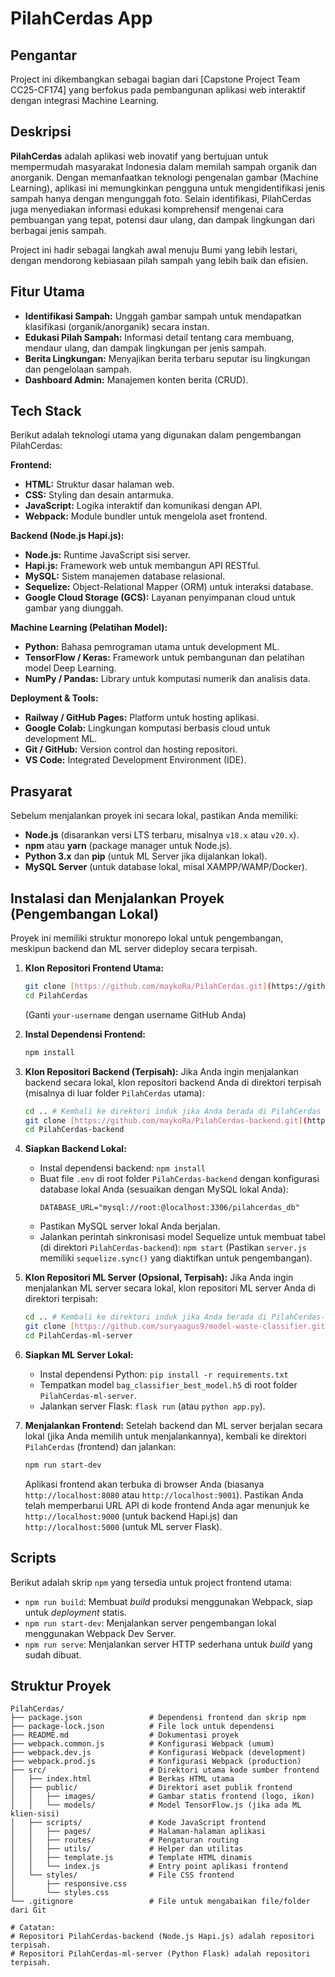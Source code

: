 # PilahCerdas App

## Pengantar

Project ini dikembangkan sebagai bagian dari [Capstone Project Team CC25-CF174] yang berfokus pada pembangunan aplikasi web interaktif dengan integrasi Machine Learning.

## Deskripsi

**PilahCerdas** adalah aplikasi web inovatif yang bertujuan untuk mempermudah masyarakat Indonesia dalam memilah sampah organik dan anorganik. Dengan memanfaatkan teknologi pengenalan gambar (Machine Learning), aplikasi ini memungkinkan pengguna untuk mengidentifikasi jenis sampah hanya dengan mengunggah foto. Selain identifikasi, PilahCerdas juga menyediakan informasi edukasi komprehensif mengenai cara pembuangan yang tepat, potensi daur ulang, dan dampak lingkungan dari berbagai jenis sampah.

Project ini hadir sebagai langkah awal menuju Bumi yang lebih lestari, dengan mendorong kebiasaan pilah sampah yang lebih baik dan efisien.

## Fitur Utama

- **Identifikasi Sampah:** Unggah gambar sampah untuk mendapatkan klasifikasi (organik/anorganik) secara instan.
- **Edukasi Pilah Sampah:** Informasi detail tentang cara membuang, mendaur ulang, dan dampak lingkungan per jenis sampah.
- **Berita Lingkungan:** Menyajikan berita terbaru seputar isu lingkungan dan pengelolaan sampah.
- **Dashboard Admin:** Manajemen konten berita (CRUD).

## Tech Stack

Berikut adalah teknologi utama yang digunakan dalam pengembangan PilahCerdas:

**Frontend:**

- **HTML:** Struktur dasar halaman web.
- **CSS:** Styling dan desain antarmuka.
- **JavaScript:** Logika interaktif dan komunikasi dengan API.
- **Webpack:** Module bundler untuk mengelola aset frontend.

**Backend (Node.js Hapi.js):**

- **Node.js:** Runtime JavaScript sisi server.
- **Hapi.js:** Framework web untuk membangun API RESTful.
- **MySQL:** Sistem manajemen database relasional.
- **Sequelize:** Object-Relational Mapper (ORM) untuk interaksi database.
- **Google Cloud Storage (GCS):** Layanan penyimpanan cloud untuk gambar yang diunggah.

**Machine Learning (Pelatihan Model):**

- **Python:** Bahasa pemrograman utama untuk development ML.
- **TensorFlow / Keras:** Framework untuk pembangunan dan pelatihan model Deep Learning.
- **NumPy / Pandas:** Library untuk komputasi numerik dan analisis data.

**Deployment & Tools:**

- **Railway / GitHub Pages:** Platform untuk hosting aplikasi.
- **Google Colab:** Lingkungan komputasi berbasis cloud untuk development ML.
- **Git / GitHub:** Version control dan hosting repositori.
- **VS Code:** Integrated Development Environment (IDE).

## Prasyarat

Sebelum menjalankan proyek ini secara lokal, pastikan Anda memiliki:

- **Node.js** (disarankan versi LTS terbaru, misalnya `v18.x` atau `v20.x`).
- **npm** atau **yarn** (package manager untuk Node.js).
- **Python 3.x** dan **pip** (untuk ML Server jika dijalankan lokal).
- **MySQL Server** (untuk database lokal, misal XAMPP/WAMP/Docker).

## Instalasi dan Menjalankan Proyek (Pengembangan Lokal)

Proyek ini memiliki struktur monorepo lokal untuk pengembangan, meskipun backend dan ML server dideploy secara terpisah.

1.  **Klon Repositori Frontend Utama:**

    ```bash
    git clone [https://github.com/maykoRa/PilahCerdas.git](https://github.com/maykoRa/PilahCerdas.git)
    cd PilahCerdas
    ```

    (Ganti `your-username` dengan username GitHub Anda)

2.  **Instal Dependensi Frontend:**

    ```bash
    npm install
    ```

3.  **Klon Repositori Backend (Terpisah):**
    Jika Anda ingin menjalankan backend secara lokal, klon repositori backend Anda di direktori terpisah (misalnya di luar folder `PilahCerdas` utama):

    ```bash
    cd .. # Kembali ke direktori induk jika Anda berada di PilahCerdas
    git clone [https://github.com/maykoRa/PilahCerdas-backend.git](https://github.com/maykoRa/PilahCerdas-backend.git)
    cd PilahCerdas-backend
    ```

4.  **Siapkan Backend Lokal:**

    - Instal dependensi backend: `npm install`
    - Buat file `.env` di root folder `PilahCerdas-backend` dengan konfigurasi database lokal Anda (sesuaikan dengan MySQL lokal Anda):
      ```
      DATABASE_URL="mysql://root:@localhost:3306/pilahcerdas_db"
      ```
    - Pastikan MySQL server lokal Anda berjalan.
    - Jalankan perintah sinkronisasi model Sequelize untuk membuat tabel (di direktori `PilahCerdas-backend`):
      `npm start` (Pastikan `server.js` memiliki `sequelize.sync()` yang diaktifkan untuk pengembangan).

5.  **Klon Repositori ML Server (Opsional, Terpisah):**
    Jika Anda ingin menjalankan ML server secara lokal, klon repositori ML server Anda di direktori terpisah:

    ```bash
    cd .. # Kembali ke direktori induk jika Anda berada di PilahCerdas-backend
    git clone [https://github.com/suryaagus9/model-waste-classifier.git](https://github.com/suryaagus9/model-waste-classifier.git) # Ganti jika nama repo berbeda
    cd PilahCerdas-ml-server
    ```

6.  **Siapkan ML Server Lokal:**

    - Instal dependensi Python: `pip install -r requirements.txt`
    - Tempatkan model `bag_classifier_best_model.h5` di root folder `PilahCerdas-ml-server`.
    - Jalankan server Flask: `flask run` (atau `python app.py`).

7.  **Menjalankan Frontend:**
    Setelah backend dan ML server berjalan secara lokal (jika Anda memilih untuk menjalankannya), kembali ke direktori `PilahCerdas` (frontend) dan jalankan:
    ```bash
    npm run start-dev
    ```
    Aplikasi frontend akan terbuka di browser Anda (biasanya `http://localhost:8080` atau `http://localhost:9001`). Pastikan Anda telah memperbarui URL API di kode frontend Anda agar menunjuk ke `http://localhost:9000` (untuk backend Hapi.js) dan `http://localhost:5000` (untuk ML server Flask).

## Scripts

Berikut adalah skrip `npm` yang tersedia untuk project frontend utama:

- `npm run build`: Membuat _build_ produksi menggunakan Webpack, siap untuk _deployment_ statis.
- `npm run start-dev`: Menjalankan server pengembangan lokal menggunakan Webpack Dev Server.
- `npm run serve`: Menjalankan server HTTP sederhana untuk _build_ yang sudah dibuat.

## Struktur Proyek

```plaintext
PilahCerdas/
├── package.json               # Dependensi frontend dan skrip npm
├── package-lock.json          # File lock untuk dependensi
├── README.md                  # Dokumentasi proyek
├── webpack.common.js          # Konfigurasi Webpack (umum)
├── webpack.dev.js             # Konfigurasi Webpack (development)
├── webpack.prod.js            # Konfigurasi Webpack (production)
├── src/                       # Direktori utama kode sumber frontend
│   ├── index.html             # Berkas HTML utama
│   ├── public/                # Direktori aset publik frontend
│   │   ├── images/            # Gambar statis frontend (logo, ikon)
│   │   └── models/            # Model TensorFlow.js (jika ada ML klien-sisi)
│   ├── scripts/               # Kode JavaScript frontend
│   │   ├── pages/             # Halaman-halaman aplikasi
│   │   ├── routes/            # Pengaturan routing
│   │   ├── utils/             # Helper dan utilitas
│   │   ├── template.js        # Template HTML dinamis
│   │   └── index.js           # Entry point aplikasi frontend
│   └── styles/                # File CSS frontend
│       ├── responsive.css
│       └── styles.css
└── .gitignore                 # File untuk mengabaikan file/folder dari Git

# Catatan:
# Repositori PilahCerdas-backend (Node.js Hapi.js) adalah repositori terpisah.
# Repositori PilahCerdas-ml-server (Python Flask) adalah repositori terpisah.
```
